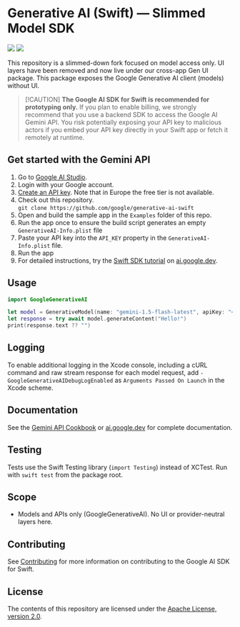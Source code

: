 # Generative AI (Swift) — Slimmed Model SDK

[![](https://img.shields.io/endpoint?url=https%3A%2F%2Fswiftpackageindex.com%2Fapi%2Fpackages%2Fgoogle-gemini%2Fgenerative-ai-swift%2Fbadge%3Ftype%3Dswift-versions)](https://swiftpackageindex.com/google-gemini/generative-ai-swift)
[![](https://img.shields.io/endpoint?url=https%3A%2F%2Fswiftpackageindex.com%2Fapi%2Fpackages%2Fgoogle-gemini%2Fgenerative-ai-swift%2Fbadge%3Ftype%3Dplatforms)](https://swiftpackageindex.com/google-gemini/generative-ai-swift)

This repository is a slimmed-down fork focused on model access only. UI layers have been removed and now live under our cross-app Gen UI package. This package exposes the Google Generative AI client (models) without UI.

> [!CAUTION] **The Google AI SDK for Swift is recommended for prototyping only.** If you plan to
> enable billing, we strongly recommend that you use a backend SDK to access the Google AI Gemini
> API. You risk potentially exposing your API key to malicious actors if you embed your API key
> directly in your Swift app or fetch it remotely at runtime.

## Get started with the Gemini API

1. Go to [Google AI Studio](https://aistudio.google.com/).
2. Login with your Google account.
3. [Create an API key](https://aistudio.google.com/app/apikey). Note that in Europe the free tier is
   not available.
4. Check out this repository. \
   `git clone https://github.com/google/generative-ai-swift`
5. Open and build the sample app in the `Examples` folder of this repo.
6. Run the app once to ensure the build script generates an empty `GenerativeAI-Info.plist` file
7. Paste your API key into the `API_KEY` property in the `GenerativeAI-Info.plist` file.
8. Run the app
9. For detailed instructions, try the
   [Swift SDK tutorial](https://ai.google.dev/tutorials/swift_quickstart) on
   [ai.google.dev](https://ai.google.dev).

## Usage

```swift
import GoogleGenerativeAI

let model = GenerativeModel(name: "gemini-1.5-flash-latest", apiKey: "<API_KEY>")
let response = try await model.generateContent("Hello!")
print(response.text ?? "")
```

## Logging

To enable additional logging in the Xcode console, including a cURL command and raw stream response
for each model request, add `-GoogleGenerativeAIDebugLogEnabled` as `Arguments Passed On Launch` in
the Xcode scheme.


## Documentation

See the [Gemini API Cookbook](https://github.com/google-gemini/gemini-api-cookbook/) or
[ai.google.dev](https://ai.google.dev) for complete documentation.

## Testing

Tests use the Swift Testing library (`import Testing`) instead of XCTest. Run with `swift test` from
the package root.

## Scope

- Models and APIs only (GoogleGenerativeAI). No UI or provider-neutral layers here.

## Contributing

See [Contributing](https://github.com/google/generative-ai-swift/blob/main/docs/CONTRIBUTING.md) for
more information on contributing to the Google AI SDK for Swift.

## License

The contents of this repository are licensed under the
[Apache License, version 2.0](http://www.apache.org/licenses/LICENSE-2.0).
